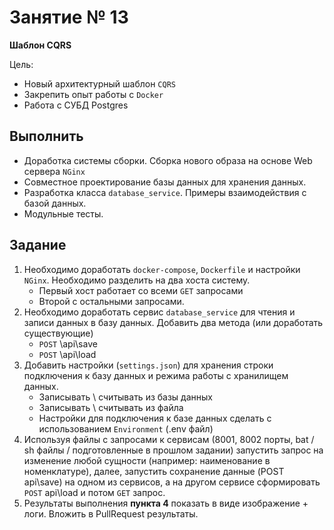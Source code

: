 # Занятие № 13
**Шаблон CQRS**

Цель:
- Новый архитектурный шаблон `CQRS`
- Закрепить опыт работы с `Docker`
- Работа с СУБД Postgres
 
## Выполнить
* Доработка системы сборки. Сборка нового образа на основе Web сервера `NGinx`
* Совместное проектирование базы данных для хранения данных. 
* Разработка класса `database_service`. Примеры взаимодействия с базой данных.
* Модульные тесты.

## Задание
1. Необходимо доработать `docker-compose`, `Dockerfile` и настройки `NGinx`. 
   Необходимо разделить на два хоста систему. 
  	- Первый хост работает со всеми `GET` запросами
  	- Второй с остальными запросами.
2. Необходимо доработать сервис `database_service` для чтения и записи данных в базу данных. 
  Добавить два метода (или доработать существующие)
   - `POST` \api\save
   - `POST` \api\load 
3. Добавить настройки (`settings.json`) для хранения строки подключения к базу данных и режима работы с хранилищем данных.
   - Записывать \ считывать из базы данных
   - Записывать \ считывать из файла
   - Настройки для подключения к базе данных сделать с использованием `Environment` (.env файл)
4. Используя файлы с запросами к сервисам (8001, 8002 порты, bat / sh файлы / подготовленные в прошлом задании) 
  запустить запрос на изменение любой сущности (например: наименование в номенклатуре), далее, 
  запустить сохранение данные (POST api\save) на одном из сервисов, а на другом сервисе сформировать `POST` api\load и потом `GET` запрос. 
5. Результаты выполнения **пункта 4** показать в виде изображение + логи. Вложить в PullRequest результаты.

